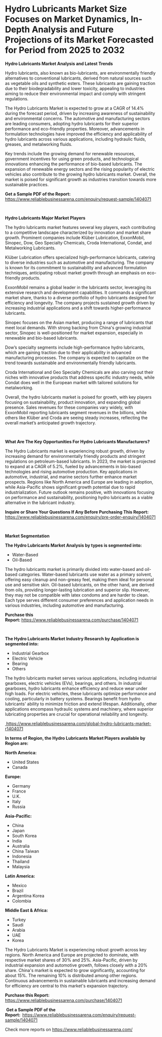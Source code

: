 <p><h1>Hydro Lubricants Market Size Focuses on Market Dynamics, In-Depth Analysis and Future Projections of its Market Forecasted for Period from 2025 to 2032</h1></p><p><strong>Hydro Lubricants Market Analysis and Latest Trends</strong></p>
<p><p>Hydro lubricants, also known as bio-lubricants, are environmentally friendly alternatives to conventional lubricants, derived from natural sources such as vegetable oils and synthetic esters. These lubricants are gaining traction due to their biodegradability and lower toxicity, appealing to industries aiming to reduce their environmental impact and comply with stringent regulations.</p><p>The Hydro Lubricants Market is expected to grow at a CAGR of 14.4% during the forecast period, driven by increasing awareness of sustainability and environmental concerns. The automotive and manufacturing sectors are leading consumers, adopting hydro lubricants for their superior performance and eco-friendly properties. Moreover, advancements in formulation technologies have improved the efficiency and applicability of hydro lubricants across various applications, including hydraulic fluids, greases, and metalworking fluids.</p><p>Key trends include the growing demand for renewable resources, government incentives for using green products, and technological innovations enhancing the performance of bio-based lubricants. The expansion of renewable energy sectors and the rising popularity of electric vehicles also contribute to the growing hydro lubricants market. Overall, the market is poised for significant growth as industries transition towards more sustainable practices.</p></p>
<p><strong>Get a Sample PDF of the Report:&nbsp;</strong> <a href="https://www.reliablebusinessarena.com/enquiry/request-sample/1404071?utm_campaign=1990&utm_medium=2&utm_source=Github&utm_content=ia&utm_term=13012025&utm_id=hydro-lubricants">https://www.reliablebusinessarena.com/enquiry/request-sample/1404071</a></p>
<p>&nbsp;</p>
<p><strong>Hydro Lubricants Major Market Players</strong></p>
<p><p>The hydro lubricants market features several key players, each contributing to a competitive landscape characterized by innovation and market share growth. Prominent companies include Klüber Lubrication, ExxonMobil, Sinopec, Dow, Geo Specialty Chemicals, Croda International, Condat, and Metalworking Lubricants.</p><p>Klüber Lubrication offers specialized high-performance lubricants, catering to diverse industries such as automotive and manufacturing. The company is known for its commitment to sustainability and advanced formulation techniques, anticipating robust market growth through an emphasis on eco-friendly products. </p><p>ExxonMobil remains a global leader in the lubricants sector, leveraging its extensive research and development capabilities. It commands a significant market share, thanks to a diverse portfolio of hydro lubricants designed for efficiency and longevity. The company projects sustained growth driven by increasing industrial applications and a shift towards higher-performance lubricants.</p><p>Sinopec focuses on the Asian market, producing a range of lubricants that meet local demands. With strong backing from China's growing industrial sector, Sinopec is well-positioned for market expansion, especially in renewable and bio-based lubricants.</p><p>Dow’s specialty segments include high-performance hydro lubricants, which are gaining traction due to their applicability in advanced manufacturing processes. The company is expected to capitalize on the trend towards sustainable and environmentally friendly lubricants.</p><p>Croda International and Geo Specialty Chemicals are also carving out their niches with innovative products that address specific industry needs, while Condat does well in the European market with tailored solutions for metalworking.</p><p>Overall, the hydro lubricants market is poised for growth, with key players focusing on sustainability, product innovation, and expanding global presence. Sales revenues for these companies vary widely, with ExxonMobil reporting lubricants segment revenues in the billions, while others like Klüber and Croda are seeing steady increases, reflecting the overall market’s anticipated growth trajectory.</p></p>
<p>&nbsp;</p>
<p><strong>What Are The Key Opportunities For Hydro Lubricants Manufacturers?</strong></p>
<p><p>The Hydro Lubricants market is experiencing robust growth, driven by increasing demand for environmentally friendly products and stringent regulations on petroleum-based lubricants. In 2023, the market is projected to expand at a CAGR of 5.2%, fueled by advancements in bio-based technologies and rising automotive production. Key applications in automotive, industrial, and marine sectors further enhance market prospects. Regions like North America and Europe are leading in adoption, while Asia-Pacific shows significant growth potential due to rapid industrialization. Future outlook remains positive, with innovations focusing on performance and sustainability, positioning hydro lubricants as a viable alternative in the lubricant industry.</p></p>
<p><strong>Inquire or Share Your Questions If Any Before Purchasing This Report:</strong> <a href="https://www.reliablebusinessarena.com/enquiry/pre-order-enquiry/1404071?utm_campaign=1990&utm_medium=2&utm_source=Github&utm_content=ia&utm_term=13012025&utm_id=hydro-lubricants">https://www.reliablebusinessarena.com/enquiry/pre-order-enquiry/1404071</a></p>
<p>&nbsp;</p>
<p><strong>Market Segmentation</strong></p>
<p><strong>The Hydro Lubricants Market Analysis by types is segmented into:</strong></p>
<p><ul><li>Water-Based</li><li>Oil-Based</li></ul></p>
<p><p>The hydro lubricants market is primarily divided into water-based and oil-based categories. Water-based lubricants use water as a primary solvent, offering easy cleanup and non-greasy feel, making them ideal for personal use and sensitive skin. Oil-based lubricants, on the other hand, are derived from oils, providing longer-lasting lubrication and superior slip. However, they may not be compatible with latex condoms and are harder to clean. Each type serves different consumer preferences and application needs in various industries, including automotive and manufacturing.</p></p>
<p><strong>Purchase this Report:&nbsp;</strong><a href="https://www.reliablebusinessarena.com/purchase/1404071?utm_campaign=1990&utm_medium=2&utm_source=Github&utm_content=ia&utm_term=13012025&utm_id=hydro-lubricants">https://www.reliablebusinessarena.com/purchase/1404071</a></p>
<p>&nbsp;</p>
<p><strong>The Hydro Lubricants Market Industry Research by Application is segmented into:</strong></p>
<p><ul><li>Industrial Gearbox</li><li>Electric Vehicle</li><li>Bearing</li><li>Others</li></ul></p>
<p><p>The hydro lubricants market serves various applications, including industrial gearboxes, electric vehicles (EVs), bearings, and others. In industrial gearboxes, hydro lubricants enhance efficiency and reduce wear under high loads. For electric vehicles, these lubricants optimize performance and cooling, particularly in battery systems. Bearings benefit from hydro lubricants' ability to minimize friction and extend lifespan. Additionally, other applications encompass hydraulic systems and machinery, where superior lubricating properties are crucial for operational reliability and longevity.</p></p>
<p><a href="https://www.reliablebusinessarena.com/global-hydro-lubricants-market-r1404071?utm_campaign=1990&utm_medium=2&utm_source=Github&utm_content=ia&utm_term=13012025&utm_id=hydro-lubricants">&nbsp;https://www.reliablebusinessarena.com/global-hydro-lubricants-market-r1404071</a></p>
<p><strong>In terms of Region, the Hydro Lubricants Market Players available by Region are:</strong></p>
<p>
    <p> <strong> North America: </strong>
        <ul>
            <li>United States</li>
            <li>Canada</li>
        </ul>
        </p> 
    <p> <strong> Europe: </strong>
        <ul>
            <li>Germany</li>
            <li>France</li>
            <li>U.K.</li>
            <li>Italy</li>
            <li>Russia</li>
        </ul>
        </p> 
    <p> <strong> Asia-Pacific: </strong>
        <ul>
            <li>China</li>
            <li>Japan</li>
            <li>South Korea</li>
            <li>India</li>
            <li>Australia</li>
            <li>China Taiwan</li>
            <li>Indonesia</li>
            <li>Thailand</li>
            <li>Malaysia</li>
        </ul>
        </p> 
    <p> <strong> Latin America: </strong>
        <ul>
            <li>Mexico</li>
            <li>Brazil</li>
            <li>Argentina Korea</li>
            <li>Colombia</li>
        </ul>
        </p> 
    <p> <strong> Middle East & Africa: </strong>
        <ul>
            <li>Turkey</li>
            <li>Saudi</li>
            <li>Arabia</li>
            <li>UAE</li>
            <li>Korea</li>
        </ul>
    </p>
    </p>
<p><p>The Hydro Lubricants Market is experiencing robust growth across key regions. North America and Europe are projected to dominate, with respective market shares of 30% and 25%. Asia-Pacific, driven by industrial expansion and automotive growth, follows closely with a 20% share. China's market is expected to grow significantly, accounting for about 15%. The remaining 10% is distributed among other regions. Continuous advancements in sustainable lubricants and increasing demand for efficiency are central to this market's expansion trajectory.</p></p>
<p><strong>Purchase this Report: </strong><a href="https://www.reliablebusinessarena.com/purchase/1404071?utm_campaign=1990&utm_medium=2&utm_source=Github&utm_content=ia&utm_term=13012025&utm_id=hydro-lubricants">https://www.reliablebusinessarena.com/purchase/1404071</a></p>
<p>&nbsp;<strong>Get a Sample PDF of the Report:&nbsp;&nbsp;</strong><a href="https://www.reliablebusinessarena.com/enquiry/request-sample/1404071?utm_campaign=1990&utm_medium=2&utm_source=Github&utm_content=ia&utm_term=13012025&utm_id=hydro-lubricants">https://www.reliablebusinessarena.com/enquiry/request-sample/1404071</a></p>
<p><strong></strong></p>
<p>Check more reports on <a href="https://www.reliablebusinessarena.com/?utm_campaign=1990&utm_medium=2&utm_source=Github&utm_content=ia&utm_term=13012025&utm_id=hydro-lubricants">https://www.reliablebusinessarena.com/</a></p>